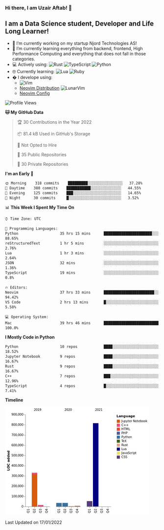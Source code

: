 ### Hi there, I am Uzair Aftab! 👋

## I am a Data Science student, Developer and Life Long Learner!
- 🔭 I’m currently working on my startup Njord Technologies AS!
- 🌱 I’m currently learning everything from backend, frontend, High Performance Computing and everything that does not fall in those categories.
- 💻 Actively using: <img alt="Rust" src="https://img.shields.io/badge/rust-%23000000.svg?style=for-the-badge&logo=rust&logoColor=white"/> <img alt="TypeScript" src="https://img.shields.io/badge/typescript-%23007ACC.svg?style=for-the-badge&logo=typescript&logoColor=white"/> <img alt="Python" src="https://img.shields.io/badge/python-%2314354C.svg?style=for-the-badge&logo=python&logoColor=white"/>
- 🤓 Currently learning: <img alt="Lua" src="https://img.shields.io/badge/lua-%232C2D72.svg?style=for-the-badge&logo=lua&logoColor=white"/>  <img alt="Ruby" src="https://img.shields.io/badge/ruby-%232C2D72.svg?style=for-the-badge&logo=ruby&logoColor=white"/>  
- � I develope using: 
  -  <img alt="Vim" src="https://img.shields.io/badge/VIM-%2311AB00.svg?style=for-the-badge&logo=vim&logoColor=white"/>
  -  [Neovim Distribution](https://github.com/LunarVim/LunarVim) <img alt="LunarVim" src="https://www.lunarvim.org/assets/lunarvim_logo.png" width="5%"/>
  -  [Neovim Config](https://github.com/Uzaaft/lvim_abz)
  
<!--START_SECTION:waka-->
![Profile Views](http://img.shields.io/badge/Profile%20Views-6-blue)

**🐱 My GitHub Data** 

> 🏆 30 Contributions in the Year 2022
 > 
> 📦 81.4 kB Used in GitHub's Storage 
 > 
> 🚫 Not Opted to Hire
 > 
> 📜 35 Public Repositories 
 > 
> 🔑 30 Private Repositories  
 > 
**I'm an Early 🐤** 

```text
🌞 Morning    318 commits    █████████░░░░░░░░░░░░░░░░   37.28% 
🌆 Daytime    380 commits    ███████████░░░░░░░░░░░░░░   44.55% 
🌃 Evening    125 commits    ███░░░░░░░░░░░░░░░░░░░░░░   14.65% 
🌙 Night      30 commits     █░░░░░░░░░░░░░░░░░░░░░░░░   3.52%

```


📊 **This Week I Spent My Time On** 

```text
⌚︎ Time Zone: UTC

💬 Programming Languages: 
Python                   35 hrs 15 mins      ██████████████████████░░░   88.65% 
reStructuredText         1 hr 5 mins         ░░░░░░░░░░░░░░░░░░░░░░░░░   2.76% 
Lua                      1 hr 3 mins         ░░░░░░░░░░░░░░░░░░░░░░░░░   2.64% 
JSON                     32 mins             ░░░░░░░░░░░░░░░░░░░░░░░░░   1.36% 
TypeScript               19 mins             ░░░░░░░░░░░░░░░░░░░░░░░░░   0.8%

🔥 Editors: 
Neovim                   37 hrs 33 mins      ███████████████████████░░   94.42% 
VS Code                  2 hrs 13 mins       █░░░░░░░░░░░░░░░░░░░░░░░░   5.58%

💻 Operating System: 
Mac                      39 hrs 46 mins      █████████████████████████   100.0%

```

**I Mostly Code in Python** 

```text
Python                   10 repos            ████░░░░░░░░░░░░░░░░░░░░░   18.52% 
Jupyter Notebook         9 repos             ████░░░░░░░░░░░░░░░░░░░░░   16.67% 
Rust                     9 repos             ████░░░░░░░░░░░░░░░░░░░░░   16.67% 
C++                      7 repos             ███░░░░░░░░░░░░░░░░░░░░░░   12.96% 
TypeScript               4 repos             █░░░░░░░░░░░░░░░░░░░░░░░░   7.41%

```


**Timeline**

![Chart not found](https://raw.githubusercontent.com/Uzaaft/Uzaaft/master/charts/bar_graph.png) 


 Last Updated on 17/01/2022
<!--END_SECTION:waka-->
